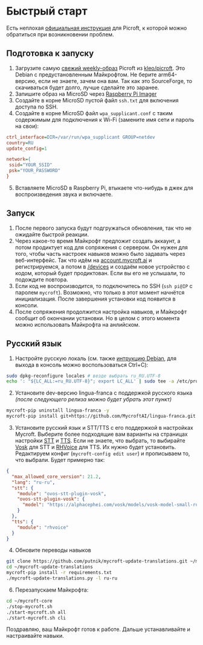 # Быстрый старт

Есть неплохая [официальная инструкция](https://mycroft-ai.gitbook.io/docs/using-mycroft-ai/get-mycroft/picroft#getting-started-with-picroft) для Picroft, к которой можно обратиться при возникновении проблем.

## Подготовка к запуску
1. Загрузите самую [свежий weekly-образ](https://sourceforge.net/projects/picroft/files/weekly/) Picroft из [kleo/picroft](https://github.com/kleo/picroft). Это Debian с предустановленным Майкрофтом. Не берите arm64-версию, если не знаете, зачем она вам. Так как это SourceForge, то скачиваться будет долго, лучше сделайте это заранее.
2. Запишите образ на MicroSD через [Raspberry Pi Imager](https://www.raspberrypi.com/software/)
3. Создайте в корне MicroSD пустой файл `ssh.txt` для включения доступа по SSH.
4. Создайте в корне MicroSD файл `wpa_supplicant.conf` с таким содержимым для подключения к Wi-Fi (замените имя сети и пароль на свои):
```ini
ctrl_interface=DIR=/var/run/wpa_supplicant GROUP=netdev
country=RU
update_config=1

network={
 ssid="YOUR_SSID"
 psk="YOUR_PASSWORD"
}
```
5. Вставляете MicroSD в Raspberry Pi, втыкаете что-нибудь в джек для воспроизведения звука и включаете.

## Запуск
1. После первого запуска будут подгружаться обновления, так что не ожидайте быстрой реакции.
2. Через какое-то время Майкрофт предложит создать аккаунт, а потом продиктует код для сопряжения с сервером. Он нужен для того, чтобы часть настроек навыков можно было задавать через веб-интерфейс. Так что идём на [account.mycroft.ai](https://account.mycroft.ai/) и регистрируемся, а потом в [/devices](https://account.mycroft.ai/devices) и создаём новое устройство с кодом, который будет продиктован. Если вы его не услышали, то подождите повтора.
3. Если код не воспроизводится, то подключитесь по SSH (`ssh pi@IP` с паролем `mycroft`). Возможно, что только в этот момент начнётся инициализация. После завершения установки код появится в консоли.
4. После сопряжения продолжится настройка навыков, и Майкрофт сообщит об окончании установки. Но в целом с этого момента можно использовать Майкрофта на анлийском.

## Русский язык
1. Настройте русскую локаль (см. также [интрукцию Debian](https://wiki.debian.org/Locale#Standard), для выхода в консоль можно воспользоваться Ctrl+C):
```bash
sudo dpkg-reconfigure locales # везде выбрать ru_RU.UTF-8
echo ': "${LC_ALL:=ru_RU.UTF-8}"; export LC_ALL' | sudo tee -a /etc/profile
```
2. Установите dev-версию lingua-franca с поддержкой русского языка _(после следующего релиза можно будет убрать этот пункт)_
```bash
mycroft-pip uninstall lingua-franca -y
mycroft-pip install git+https://github.com/MycroftAI/lingua-franca.git
```
3. Установите русский язык и STT/TTS с его поддержкой в настройках Mycroft. Выберите более подходящие вам варианты на страницах настройки [STT](/STT.md) и [TTS](/TTS.md). Если не знаете, что выбрать, то выбирайте [Vosk](./STT.md#vosk) для STT и [RHVoice](./TTS.md#rhvoice) для TTS. Их нужно будет установить. Редактируем конфиг (`mycroft-config edit user`) и прописываем то, что выбрали. Будет примерно так:
```json
{
  "max_allowed_core_version": 21.2,
  "lang": "ru-ru",
  "stt": {
    "module": "ovos-stt-plugin-vosk",
    "ovos-stt-plugin-vosk": {
      "model": "https://alphacephei.com/vosk/models/vosk-model-small-ru-0.22.zip"
    }
  },
  "tts": {
    "module": "rhvoice"
  }
}
```
4. Обновите переводы навыков
```bash
git clone https://github.com/putnik/mycroft-update-translations.git ~/mycroft-update-translations
cd ~/mycroft-update-translations
mycroft-pip install -r requirements.txt
./mycroft-update-translations.py -l ru-ru
```
6. Перезапускаем Майкрофта:
```bash
cd ~/mycroft-core
./stop-mycroft.sh
./start-mycroft.sh all
./start-mycroft.sh cli
```

Поздравляю, ваш Майкрофт готов к работе. Дальше устанавливайте и настраивайте навыки.
